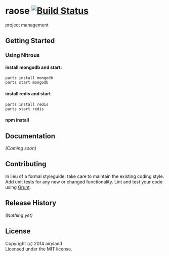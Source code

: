 # raose [![Build Status](https://secure.travis-ci.org/airyland/raose.png?branch=master)](http://travis-ci.org/airyland/raose)

project management

## Getting Started

### Using Nitrous

#### install mongodb and start: 
 
    parts install mongodb
    parts start mongodb
    
#### install redis and start
  
    parts install redis
    parts start redis
  
#### npm install
  
## Documentation
_(Coming soon)_

## Contributing
In lieu of a formal styleguide, take care to maintain the existing coding style. Add unit tests for any new or changed functionality. Lint and test your code using [Grunt](http://gruntjs.com/).

## Release History
_(Nothing yet)_

## License
Copyright (c) 2014 airyland  
Licensed under the MIT license.

